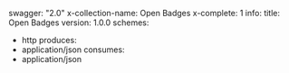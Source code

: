 swagger: "2.0"
x-collection-name: Open Badges
x-complete: 1
info:
  title: Open Badges
  version: 1.0.0
schemes:
- http
produces:
- application/json
consumes:
- application/json